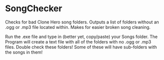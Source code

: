# SongChecker
Checks for bad Clone Hero song folders. Outputs a list of folders without an .ogg or .mp3 file located within. Makes for easier broken song cleaning.

Run the .exe file and type in (better yet, copy/paste) your Songs folder. 
The Program will create a text file with all of the folders with no .ogg or .mp3 files.
Double check these folders! Some of these will have sub-folders with the songs in them!
